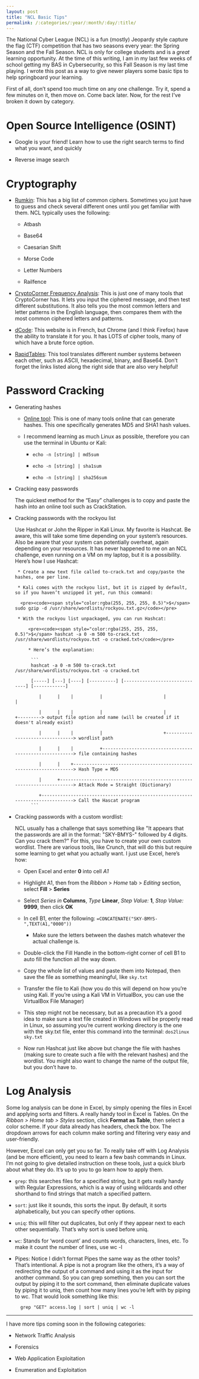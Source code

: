 ```yaml
---
layout: post
title: "NCL Basic Tips"
permalink: /:categories/:year/:month/:day/:title/
---
```


The National Cyber League (NCL) is a fun (mostly) Jeopardy style capture the flag (CTF) competition that has two seasons every year: the Spring Season and the Fall Season. NCL is only for college students and is a _great_ learning opportunity. At the time of this writing, I am in my last few weeks of school getting my BAS in Cybersecurity, so this Fall Season is my last time playing. I wrote this post as a way to give newer players some basic tips to help springboard your learning.

First of all, don’t spend too much time on any one challenge. Try it, spend a few minutes on it, then move on. Come back later. Now, for the rest I've broken it down by category.

# Open Source Intelligence (OSINT)

* Google is your friend! Learn how to use the right search terms to find what you want, and quickly

* Reverse image search

# Cryptography

* [Rumkin](http://rumkin.com/tools/cipher/): This has a big list of common ciphers. Sometimes you just have to guess and check several different ones until you get familiar with them. NCL typically uses the following:
    * Atbash
    
    * Base64

    * Caesarian Shift

    * Morse Code

    * Letter Numbers

    * Railfence

* [CryptoCorner Frequency Analysis](https://crypto.interactive-maths.com/frequency-analysis-breaking-the-code.html): This is just one of many tools that CryptoCorner has. It lets you input the ciphered message, and then test different substitutions. It also tells you the most common letters and letter patterns in the English language, then compares them with the most common ciphered letters and patterns.

* [dCode](https://www.dcode.fr/): This website is in French, but Chrome (and I think Firefox) have the ability to translate it for you. It has LOTS of cipher tools, many of which have a brute force option.

* [RapidTables](https://www.dcode.fr/): This tool translates different number systems between each other, such as ASCII, hexadecimal, binary, and Base64. Don’t forget the links listed along the right side that are also very helpful!

# Password Cracking

* Generating hashes

    * [Online tool](https://www.md5hashgenerator.com/): This is one of many tools online that can generate hashes. This one specifically generates MD5 and SHA1 hash values.

    * I recommend learning as much Linux as possible, therefore you can use the terminal in Ubuntu or Kali:

        * `echo -n [string] | md5sum`

        * `echo -n [string] | sha1sum`

        * `echo -n [string] | sha256sum`

* Cracking easy passwords

    The quickest method for the “Easy” challenges is to copy and paste the hash into an online tool such as CrackStation.

* Cracking passwords with the rockyou list

    Use Hashcat or John the Ripper in Kali Linux. My favorite is Hashcat. Be aware, this will take some time depending on your system’s resources. Also be aware that your system can potentially overheat, again depending on your resources. It has never happened to me on an NCL challenge, even running on a VM on my laptop, but it is a possibility. Here’s how I use Hashcat:

       * Create a new text file called to-crack.txt and copy/paste the hashes, one per line.

       * Kali comes with the rockyou list, but it is zipped by default, so if you haven’t unzipped it yet, run this command:
       
        <pre><code><span style="color:rgba(255, 255, 255, 0.5)">$</span> sudo gzip -d /usr/share/wordlists/rockyou.txt.gz</code></pre>

       * With the rockyou list unpackaged, you can run Hashcat:
        
           <pre><code><span style="color:rgba(255, 255, 255, 0.5)">$</span> hashcat -a 0 -m 500 to-crack.txt /usr/share/wordlists/rockyou.txt -o cracked.txt</code></pre>

           * Here’s the explanation:

            ```
            hashcat -a 0 -m 500 to-crack.txt /usr/share/wordlists/rockyou.txt -o cracked.txt
            
            [-----] [---] [----] [----------] [------------------------------] [------------]
            
               |      |    |          |                       |                      |
            
               |      |    |          |                       |                      +---------> output file option and name (will be created if it doesn't already exist)
            
               |      |    |          |                       +--------------------------------> wordlist path
            
               |      |    |          +--------------------------------------------------------> file containing hashes
            
               |      |    +-------------------------------------------------------------------> Hash Type = MD5
            
               |      +------------------------------------------------------------------------> Attack Mode = Straight (Dictionary)
            
               +-------------------------------------------------------------------------------> Call the Hascat program
            ```
 
* Cracking passwords with a custom wordlist:

    NCL usually has a challenge that says something like "It appears that the passwords are all in the format: "SKY-BMYS-" followed by 4 digits. Can you crack them?" For this, you have to create your own custom wordlist. There are various tools, like Crunch, that will do this but require some learning to get what you actually want. I just use Excel, here’s how:

    * Open Excel and enter **0** into cell _A1_

    * Highlight A1, then from the _Ribbon_ > _Home_ tab > _Editing_ section, select **Fill** > **Series**

    * Select _Series in_ **Columns**, _Type_ **Linear**, _Step Value:_ **1**, _Stop Value:_ **9999**, then click **OK**

    * In cell B1, enter the following: `=CONCATENATE("SKY-BMYS-",TEXT(A1,"0000"))`

        * Make sure the letters between the dashes match whatever the actual challenge is.

    * Double-click the Fill Handle in the bottom-right corner of cell B1 to auto fill the function all the way down.

    * Copy the whole list of values and paste them into Notepad, then save the file as something meaningful, like `sky.txt`

    * Transfer the file to Kali (how you do this will depend on how you’re using Kali. If you’re using a Kali VM in VirtualBox, you can use the VirtualBox File Manager)

    * This step might not be necessary, but as a precaution it’s a good idea to make sure a text file created in Windows will be properly read in Linux, so assuming you’re current working directory is the one with the sky.txt file, enter this command into the terminal: `dos2linux sky.txt`

    * Now run Hashcat just like above but change the file with hashes (making sure to create such a file with the relevant hashes) and the wordlist. You might also want to change the name of the output file, but you don’t have to.

# Log Analysis

Some log analysis can be done in Excel, by simply opening the files in Excel and applying sorts and filters. A really handy tool in Excel is Tables. On the _Ribbon > Home tab > Styles_ section, click **Format as Table**, then select a color scheme. If your data already has headers, check the box. The dropdown arrows for each column make sorting and filtering very easy and user-friendly.

However, Excel can only get you so far. To really take off with Log Analysis (and be more efficient), you need to learn a few bash commands in Linux. I’m not going to give detailed instruction on these tools, just a quick blurb about what they do. It’s up to you to go learn how to apply them.

* `grep`: this searches files for a specified string, but it gets really handy with Regular Expressions, which is a way of using wildcards and other shorthand to find strings that match a specified pattern.

* `sort`: just like it sounds, this sorts the input. By default, it sorts alphabetically, but you can specify other options.

* `uniq`: this will filter out duplicates, but only if they appear next to each other sequentially. That’s why sort is used before uniq.

* `wc`: Stands for ‘word count’ and counts words, characters, lines, etc. To make it count the number of lines, use wc -l

* Pipes: Notice I didn’t format Pipes the same way as the other tools? That’s intentional. A pipe is not a program like the others, it’s a way of redirecting the output of a command and using it as the input for another command. So you can grep something, then you can sort the output by piping it to the sort command, then eliminate duplicate values by piping it to uniq, then count how many lines you’re left with by piping to wc. That would look something like this:

    <pre><code><span style="color:rgba(255, 255, 255, 0.5)">$</span> grep "GET" access.log | sort | uniq | wc -l</code></pre>

* * *

I have more tips coming soon in the following categories:

* Network Traffic Analysis

* Forensics

* Web Application Exploitation

* Enumeration and Exploitation

